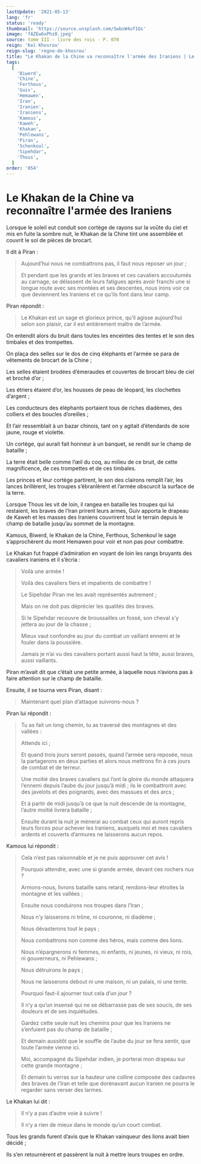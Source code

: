 ```yaml
---
lastUpdate: '2021-05-13'
lang: 'fr'
status: 'ready'
thumbnail: 'https://source.unsplash.com/SwbsW4uf1Qs'
image: 'fAZEw6xPhz8.jpeg'
source: tome III - livre des rois - P. 070
reign: 'Keï Khosrou'
reign-slug: 'regne-de-khosrou'
title: "Le Khakan de la Chine va reconnaître l'armée des Iraniens | Le Livre des Rois | Shâhnâmeh"
tags:
  [
    'Biwerd',
    'Chine',
    'Ferthous',
    'Guiv',
    'Hemawen',
    'Iran',
    'Iranien',
    'Iraniens',
    'Kamous',
    'Kaweh',
    'Khakan',
    'Pehlewans',
    'Piran',
    'Schenkoul',
    'Sipehdar',
    'Thous',
  ]
order: '054'
---
```


# Le Khakan de la Chine va reconnaître l'armée des Iraniens

Lorsque le soleil eut conduit son cortège de rayons sur la voûte du ciel et mis en fuite la sombre nuit, le Khakan de la Chine tint une assemblée et couvrit le sol de pièces de brocart.

Il dit à Piran :

> Aujourd’hui nous ne combattrons pas, il faut nous reposer un jour ;
>
> Et pendant que les grands et les braves et ces cavaliers accoutumés au carnage, se délassent de leurs fatigues après avoir franchi une si longue route avec ses montées et ses descentes, nous irons voir ce que deviennent les Iraniens et ce qu’ils font dans leur camp.

Piran répondit :

> Le Khakan est un sage et glorieux prince, qu’il agisse aujourd’hui selon son plaisir, car il est entièrement maître de l’armée.

On entendit alors du bruit dans toutes les enceintes des tentes et le son des timbales et des trompettes.

On plaça des selles sur le dos de cinq éléphants et l’armée se para de vêtements de brocart de la Chine ;

Les selles étaient brodées d’émeraudes et couvertes de brocart bleu de ciel et broché d’or ;

Les étriers étaient d’or, les housses de peau de léopard, les clochettes d’argent ;

Les conducteurs des éléphants portaient tous de riches diadèmes, des colliers et des boucles d’oreilles ;

Et l’air ressemblait à un bazar chinois, tant on y agitait d’étendards de soie jaune, rouge et violette.

Un cortège, qui aurait fait honneur à un banquet, se rendit sur le champ de bataille ;

La terre était belle comme l’œil du coq, au milieu de ce bruit, de cette magnificence, de ces trompettes et de ces timbales.

Les princes et leur cortège partirent, le son des clairons remplit l’air, les lances brillèrent, les troupes s’ébranlèrent et l’armée obscurcit la surface de la terre.

Lorsque Thous les vit de loin, il rangea en bataille les troupes qui lui restaient, les braves de l’Iran prirent leurs armes, Guiv apporta le drapeau de Kaweh et les masses des Iraniens couvrirent tout le terrain depuis le champ de bataille jusqu’au sommet de la montagne.

Kamous, Biwerd, le Khakan de la Chine, Ferthous, Schenkoul le sage s’approchèrent du mont Hemawen pour voir et non pas pour combattre.

Le Khakan fut frappé d’admiration en voyant de loin les rangs bruyants des cavaliers iraniens et il s’écria :

> Voilà une armée !
>
> Voilà des cavaliers fiers et impatients de combattre !
>
> Le Sipehdar Piran me les avait représentés autrement ;
>
> Mais on ne doit pas déprécier les qualités des braves.
>
> Si le Sipehdar recouvre de broussailles un fossé, son cheval s’y jettera au jour de la chasse ;
>
> Mieux vaut confondre au jour du combat un vaillant ennemi et le fouler dans la poussière.
>
> Jamais je n’ai vu des cavaliers portant aussi haut la tête, aussi braves, aussi vaillants.

Piran m’avait dit que c’était une petite armée, à laquelle nous n’avions pas à faire attention sur le champ de bataille.

Ensuite, il se tourna vers Piran, disant :

> Maintenant quel plan d’attaque suivrons-nous ?

Piran lui répondit :

> Tu as fait un long chemin, tu as traversé des montagnes et des vallées : 
>
> Attends ici ;
>
> Et quand trois jours seront passés, quand l’armée sera reposée, nous la partagerons en deux parties et alors nous mettrons fin à ces jours de combat et de terreur.
>
> Une moitié des braves cavaliers qui l’ont la gloire du monde attaquera l’ennemi depuis l’aube du jour jusqu’à midi ; ils le combattront avec des javelots et des poignards, avec des massues et des arcs ;
>
> Et à partir de midi jusqu’à ce que la nuit descende de la montagne, l’autre moitié livrera bataille ;
>
> Ensuite durant la nuit je mènerai au combat ceux qui auront repris leurs forces pour achever les Iraniens, auxquels moi et mes cavaliers ardents et couverts d’armures ne laisserons aucun repos.

Kamous lui répondit :

> Cela n’est pas raisonnable et je ne puis approuver cet avis !
>
> Pourquoi attendre, avec une si grande armée, devant ces rochers nus ?
>
> Armons-nous, livrons bataille sans retard, rendons-leur étroites la montagne et les vallées ;
>
> Ensuite nous conduirons nos troupes dans l’Iran ;
>
> Nous n’y laisserons ni trône, ni couronne, ni diadème ;
>
> Nous dévasterons tout le pays ;
>
> Nous combattrons non comme des héros, mais comme des lions.
>
> Nous n’épargnerons ni femmes, ni enfants, ni jeunes, ni vieux, ni rois, ni gouverneurs, ni Pehlewans ;
>
> Nous détruirons le pays ;
>
> Nous ne laisserons debout ni une maison, ni un palais, ni une tente.
>
> Pourquoi faut-il ajourner tout cela d’un jour ?
>
> Il n’y a qu’un insensé qui ne se débarrasse pas de ses soucis, de ses douleurs et de ses inquiétudes.
>
> Gardez cette seule nuit les chemins pour que les Iraniens ne s’enfuient pas du champ de bataille ;
>
> Et demain aussitôt que le souffle de l’aube du jour se fera sentir, que toute l’armée vienne ici.
>
> Moi, accompagné du Sipehdar indien, je porterai mon drapeau sur cette grande montagne ;
>
> Et demain tu verras sur la hauteur une colline composée des cadavres des braves de l’Iran et telle que dorénavant aucun Iranien ne pourra le regarder sans verser des larmes.

Le Khakan lui dit :

> Il n’y a pas d’autre voie à suivre !
>
> Il n’y a rien de mieux dans le monde qu’un court combat.

Tous les grands furent d’avis que le Khakan vainqueur des lions avait bien décidé ;

Ils s’en retournèrent et passèrent la nuit à mettre leurs troupes en ordre.
